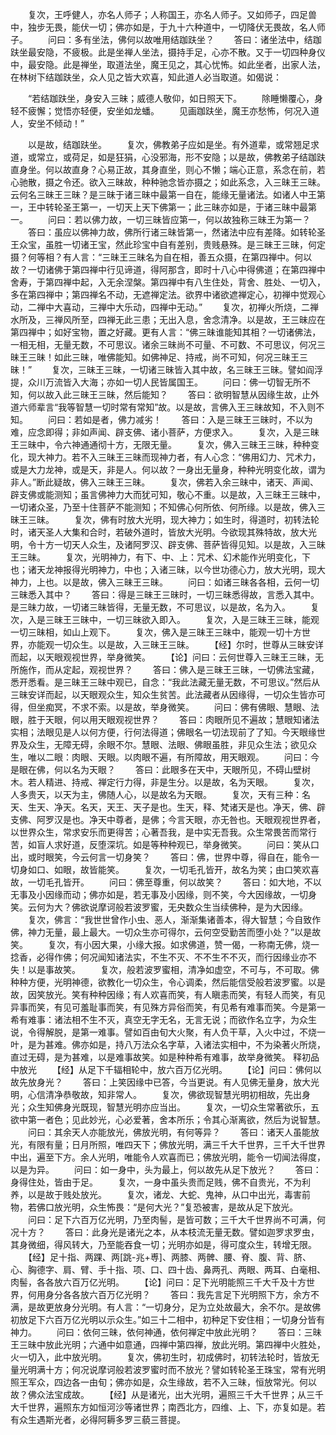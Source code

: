 <!-- { "loadSidebar": true } -->
　　复次，王呼健人，亦名人师子；人称国王，亦名人师子。又如师子，四足兽中，独步无畏，能伏一切；佛亦如是，于九十六种道中，一切降伏无畏故，名人师子。
　　问曰：多有坐法，佛何以故唯用结跏趺坐？
　　答曰：诸坐法中，结跏趺坐最安隐，不疲极。此是坐禅人坐法，摄持手足，心亦不散。又于一切四种身仪中，最安隐。此是禅坐，取道法坐，魔王见之，其心忧怖。如此坐者，出家人法，在林树下结跏趺坐，众人见之皆大欢喜，知此道人必当取道。如偈说：

　　“若结跏趺坐，身安入三昧；威德人敬仰，如日照天下。
　　除睡懒覆心，身轻不疲懈；觉悟亦轻便，安坐如龙蟠。
　　见画跏趺坐，魔王亦愁怖，何况入道人，安坐不倾动！”

　　以是故，结跏趺坐。
　　复次，佛教弟子应如是坐。有外道辈，或常翘足求道，或常立，或荷足，如是狂狷，心没邪海，形不安隐；以是故，佛教弟子结跏趺直身坐。何以故直身？心易正故，其身直坐，则心不懒；端心正意，系念在前，若心驰散，摄之令还。欲入三昧故，种种驰念皆亦摄之；如此系念，入三昧王三昧。云何名三昧王三昧？是三昧于诸三昧中最第一自在，能缘无量诸法。如诸人中王第一，王中转轮圣王第一，一切天上天下佛第一；此三昧亦如是，于诸三昧中最第一。
　　问曰：若以佛力故，一切三昧皆应第一，何以故独称三昧王为第一？
　　答曰：虽应以佛神力故，佛所行诸三昧皆第一，然诸法中应有差降。如转轮圣王众宝，虽胜一切诸王宝，然此珍宝中自有差别，贵贱悬殊。是三昧王三昧，何定摄？何等相？有人言：“三昧王三昧名为自在相，善五众摄，在第四禅中。何以故？一切诸佛于第四禅中行见谛道，得阿那含，即时十八心中得佛道；在第四禅中舍寿，于第四禅中起，入无余涅槃。第四禅中有八生住处，背舍、胜处、一切入，多在第四禅中；第四禅名不动，无遮禅定法。欲界中诸欲遮禅定心，初禅中觉观心动，二禅中大喜动，三禅中大乐动，四禅中无动。”
　　复次，初禅火所烧，二禅水所及，三禅风所至，四禅无此三患；无出入息，舍念清净。以是故，王三昧应在第四禅中；如好宝物，置之好藏。更有人言：“佛三昧谁能知其相？一切诸佛法，一相无相，无量无数，不可思议。诸余三昧尚不可量、不可数、不可思议，何况三昧王三昧！如此三昧，唯佛能知。如佛神足、持戒，尚不可知，何况三昧王三昧！”
　　复次，三昧王三昧，一切诸三昧皆入其中故，名三昧王三昧。譬如阎浮提，众川万流皆入大海；亦如一切人民皆属国王。
　　问曰：佛一切智无所不知，何以故入此三昧王三昧，然后能知？
　　答曰：欲明智慧从因缘生故，止外道六师辈言“我等智慧一切时常有常知”故。以是故，言佛入王三昧故知，不入则不知。
　　问曰：若如是者，佛力减劣！
　　答曰：入是三昧王三昧时，不以为难，应念即得；非如声闻、辟支佛、诸小菩萨，方便求入。
　　复次，入是三昧王三昧中，令六神通通彻十方，无限无量。
　　复次，佛入三昧王三昧，种种变化，现大神力。若不入三昧王三昧而现神力者，有人心念：“佛用幻力、咒术力，或是大力龙神，或是天，非是人。何以故？一身出无量身，种种光明变化故，谓为非人。”断此疑故，佛入三昧王三昧。
　　复次，佛若入余三昧中，诸天、声闻、辟支佛或能测知；虽言佛神力大而犹可知，敬心不重。以是故，入三昧王三昧中，一切诸众圣，乃至十住菩萨不能测知；不知佛心何所依、何所缘。以是故，佛入三昧王三昧。
　　复次，佛有时放大光明，现大神力；如生时，得道时，初转法轮时，诸天圣人大集和合时，若破外道时，皆放大光明。今欲现其殊特故，放大光明，令十方一切天人众生，及诸阿罗汉、辟支佛、菩萨皆得见知。以是故，入三昧王三昧。
　　复次，光明神力，有下、中、上：咒术、幻术能作光明变化，下也；诸天龙神报得光明神力，中也；入诸三昧，以今世功德心力，放大光明，现大神力，上也。以是故，佛入三昧王三昧。
　　问曰：如诸三昧各各相，云何一切三昧悉入其中？
　　答曰：得是三昧王三昧时，一切三昧悉得故，言悉入其中。是三昧力故，一切诸三昧皆得，无量无数，不可思议，以是故，名为入。
　　复次，入是三昧王三昧中，一切三昧欲入即入。
　　复次，入是三昧王三昧，能观一切三昧相，如山上观下。
　　复次，佛入是三昧王三昧中，能观一切十方世界，亦能观一切众生。以是故，入三昧王三昧。
　　【经】尔时，世尊从三昧安详而起，以天眼观视世界，举身微笑。
　　【论】问曰：云何世尊入三昧王三昧，无所施作，而从定起，观视世界？
　　答曰：佛入是三昧王三昧，一切佛法宝藏，悉开悉看。是三昧王三昧中观已，自念：“我此法藏无量无数，不可思议。”然后从三昧安详而起，以天眼观众生，知众生贫苦。此法藏者从因缘得，一切众生皆亦可得，但坐痴冥，不求不索。以是故，举身微笑。
　　问曰：佛有佛眼、慧眼、法眼，胜于天眼，何以用天眼观视世界？
　　答曰：肉眼所见不遍故；慧眼知诸法实相；法眼见是人以何方便，行何法得道；佛眼名一切法现前了了知。今天眼缘世界及众生，无障无碍，余眼不尔。慧眼、法眼、佛眼虽胜，非见众生法；欲见众生，唯以二眼：肉眼、天眼。以肉眼不遍，有所障故，用天眼观。
　　问曰：今是眼在佛，何以名为天眼？
　　答曰：此眼多在天中，天眼所见，不碍山壁树木。若人精进、持戒、禅定行力得，非是生分。以是故，名为天眼。
　　复次，人多贵天，以天为主，佛随人心，以是故名为天眼。
　　复次，天有三种：名天、生天、净天。名天，天王、天子是也。生天，释、梵诸天是也。净天，佛、辟支佛、阿罗汉是也。净天中尊者，是佛；今言天眼，亦无咎也。天眼观视世界者，以世界众生，常求安乐而更得苦；心著吾我，是中实无吾我。众生常畏苦而常行苦，如盲人求好道，反堕深坑。如是等种种观已，举身微笑。
　　问曰：笑从口出，或时眼笑，今云何言一切身笑？
　　答曰：佛，世界中尊，得自在，能令一切身如口、如眼，故皆能笑。
　　复次，一切毛孔皆开，故名为笑；由口笑欢喜故，一切毛孔皆开。
　　问曰：佛至尊重，何以故笑？
　　答曰：如大地，不以无事及小因缘而动；佛亦如是，若无事及小因缘，则不笑，今大因缘故，一切身笑。云何为大？佛欲说摩诃般若波罗蜜，无央数众生当续佛种，是为大因缘。
　　复次，佛言：“我世世曾作小虫、恶人，渐渐集诸善本，得大智慧；今自致作佛，神力无量，最上最大。一切众生亦可得尔，云何空受勤苦而堕小处？”以是故笑。
　　复次，有小因大果，小缘大报。如求佛道，赞一偈，一称南无佛，烧一捻香，必得作佛；何况闻知诸法实，不生不灭、不不生不不灭，而行因缘业亦不失！以是事故笑。
　　复次，般若波罗蜜相，清净如虚空，不可与，不可取。佛种种方便，光明神德，欲教化一切众生，令心调柔，然后能信受般若波罗蜜。以是故，因笑放光。笑有种种因缘；有人欢喜而笑，有人瞋恚而笑，有轻人而笑，有见异事而笑，有见可羞耻事而笑，有见殊方异俗而笑，有见希有难事而笑。今是第一希有难事：诸法相不生不灭，真空无字无名，无言无说；而欲作名立字，为众生说，令得解脱，是第一难事。譬如百由旬大火聚，有人负干草，入火中过，不烧一叶，是为甚难。佛亦如是，持八万法众名字草，入诸法实相中，不为染著火所烧，直过无碍，是为甚难，以是难事故笑。如是种种希有难事，故举身微笑。
释初品中放光
　　【经】从足下千辐相轮中，放六百万亿光明。
　　【论】问曰：佛何以故先放身光？
　　答曰：上笑因缘中已答，今当更说。有人见佛无量身，放大光明，心信清净恭敬故，知非常人。
　　复次，佛欲现智慧光明初相故，先出身光；众生知佛身光既现，智慧光明亦应当出。
　　复次，一切众生常著欲乐，五欲中第一者色；见此妙光，心必爱著，舍本所乐；令其心渐离欲，然后为说智慧。
　　问曰：其余天人亦能放光，佛放光明，有何等异？
　　答曰：诸天人虽能放光，有限有量；日月所照，唯四天下；佛放光明，满三千大千世界，三千大千世界中出，遍至下方。余人光明，唯能令人欢喜而已；佛放光明，能令一切闻法得度，以是为异。
　　问曰：如一身中，头为最上，何以故先从足下放光？
　　答曰：身得住处，皆由于足。
　　复次，一身中虽头贵而足贱，佛不自贵光，不为利养，以是故于贱处放光。
　　复次，诸龙、大蛇、鬼神，从口中出光，毒害前物，若佛口放光明，众生怖畏：“是何大光？”复恐被害，是故从足下放光。
　　问曰：足下六百万亿光明，乃至肉髻，是皆可数；三千大千世界尚不可满，何况十方？
　　答曰：此身光是诸光之本，从本枝流无量无数。譬如迦罗求罗虫，其身微细，得风转大，乃至能吞食一切；光明亦如是，得可度众生，转增无限。
　　【经】足十指、两踝、两[跳-兆+尃]、两膝、两髀、腰、脊、腹、背、脐、心、胸德字、肩、臂、手十指、项、口、四十齿、鼻两孔、两眼、两耳、白毫相、肉髻，各各放六百万亿光明。
　　【论】问曰：足下光明能照三千大千及十方世界，何用身分各各放六百万亿光明？
　　答曰：我先言足下光明照下方，余方不满，是故更放身分光明。有人言：“一切身分，足为立处故最大，余不尔。是故佛初放足下六百万亿光明以示众生。”如三十二相中，初种足下安住相；一切身分皆有神力。
　　问曰：依何三昧，依何神通，依何禅定中放此光明？
　　答曰：三昧王三昧中放此光明；六通中如意通，四禅中第四禅，放此光明。第四禅中火胜处，火一切入，此中放光明。
　　复次，佛初生时，初成佛时，初转法轮时，皆放无量光明满十方；何况说摩诃般若波罗蜜时而不放光？譬如转轮圣王珠宝，常有光明照王军众，四边各一由旬；佛亦如是，众生缘故，若不入三昧，恒放常光。何以故？佛众法宝成故。
　　【经】从是诸光，出大光明，遍照三千大千世界；从三千大千世界，遍照东方如恒河沙等诸世界；南西北方，四维、上、下，亦复如是。若有众生遇斯光者，必得阿耨多罗三藐三菩提。
